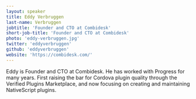 ```yaml
---
layout: speaker
title: Eddy Verbruggen
last-name: Verbruggen
jobtitle: 'Founder and CTO at Combidesk'
short-job-title: 'Founder and CTO at Combidesk'
photo: 'eddy-verbruggen.jpg'
twitter: 'eddyverbruggen'
github: 'eddyverbruggen'
website: 'https://combidesk.com/'
---
```


Eddy is Founder and CTO at Combidesk. He has worked with Progress for many years. First raising the bar for Cordova plugin quality through the Verified Plugins Marketplace, and now focusing on creating and maintaining NativeScript plugins.
